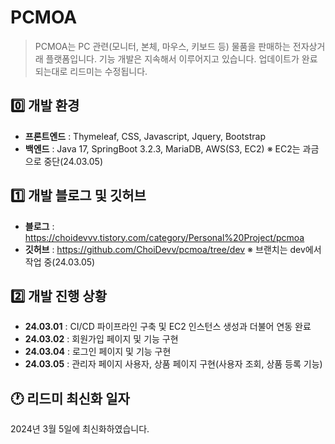 # PCMOA
> PCMOA는 PC 관련(모니터, 본체, 마우스, 키보드 등) 물품을 판매하는 전자상거래 플랫폼입니다.
> 기능 개발은 지속해서 이루어지고 있습니다. 업데이트가 완료되는대로 리드미는 수정됩니다.

## 0️⃣ 개발 환경
- **프론트엔드** : Thymeleaf, CSS, Javascript, Jquery, Bootstrap
- **백엔드** : Java 17, SpringBoot 3.2.3, MariaDB, AWS(S3, EC2) ※ EC2는 과금으로 중단(24.03.05)

## 1️⃣ 개발 블로그 및 깃허브
- **블로그** : https://choidevvv.tistory.com/category/Personal%20Project/pcmoa
- **깃허브** : https://github.com/ChoiDevv/pcmoa/tree/dev ※ 브랜치는 dev에서 작업 중(24.03.05)

## 2️⃣ 개발 진행 상황
- **24.03.01** : CI/CD 파이프라인 구축 및 EC2 인스턴스 생성과 더불어 연동 완료
- **24.03.02** : 회원가입 페이지 및 기능 구현
- **24.03.04** : 로그인 페이지 및 기능 구현
- **24.03.05** : 관리자 페이지 사용자, 상품 페이지 구현(사용자 조회, 상품 등록 기능)

## 🕐 리드미 최신화 일자
2024년 3월 5일에 최신화하였습니다.